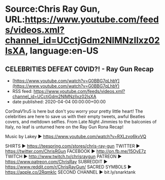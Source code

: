 # Source:Chris Ray Gun, URL:https://www.youtube.com/feeds/videos.xml?channel_id=UCctjGdm2NlMNzIlxz02IsXA, language:en-US

## CELEBRITIES DEFEAT C0VID?! - Ray Gun Recap
 - [https://www.youtube.com/watch?v=G0BBG7qLhbY](https://www.youtube.com/watch?v=G0BBG7qLhbY)
 - RSS feed: https://www.youtube.com/feeds/videos.xml?channel_id=UCctjGdm2NlMNzIlxz02IsXA
 - date published: 2020-04-04 00:00:00+00:00

Cor0naV1ru5 is here but don't you worry your pretty little heart! The celebrities are here to save us with their empty tweets, awful Beatles covers, and meltdown selfies. From Late Night Jimmies to the balconies of Italy, no leaf is unturned here on the Ray Gun Rona Recap!

Music by Lakey
► https://www.youtube.com/watch?v=RXLzvo6kvVQ

SHIRTS ► https://teespring.com/stores/chris-ray-gun
TWITTER ► https://twitter.com/ChrisRGun
FACEBOOK ► http://on.fb.me/15OyE7z
TWITCH ► http://www.twitch.tv/chrisraygun
PATREON ► https://www.patreon.com/ChrisRay
SUBREDDIT ► https://www.reddit.com/r/ChrisRayGun/
SACRED SYMBOLS  ► https://apple.co/2Rqmklc
SECOND CHANNEL ► bit.ly/snarktank

